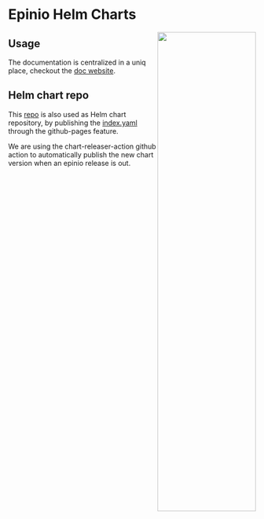 # Epinio Helm Charts

<img src="./assets/epinio.png" align="right" width="200" height="50%">

## Usage

The documentation is centralized in a uniq place, checkout the [doc website].

[doc website]: https://docs.epinio.io/installation

## Helm chart repo

This [repo] is also used as Helm chart repository, by publishing the [index.yaml] through the github-pages feature.

[repo]: https://github.com/epinio/helm-charts
[index.yaml]: https://epinio.github.io/helm-charts/index.yaml

We are using the chart-releaser-action github action to automatically publish the new chart version when an epinio release is out.
